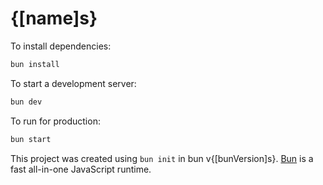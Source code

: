# {[name]s}

To install dependencies:

```bash
bun install
```

To start a development server:

```bash
bun dev
```

To run for production:

```bash
bun start
```

This project was created using `bun init` in bun v{[bunVersion]s}. [Bun](https://bun.com) is a fast all-in-one JavaScript runtime.
